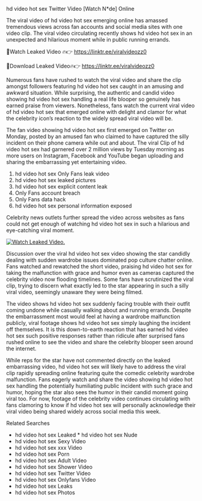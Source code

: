 ﻿hd video hot sex Twitter Video [Watch N*de] Online

The viral video of ﻿hd video hot sex emerging online has amassed tremendous views across fan accounts and social media sites with one video clip. The viral video circulating recently shows ﻿hd video hot sex in an unexpected and hilarious moment while in public running errands. 

🔴Watch Leaked Video 🔥👉  https://linktr.ee/viralvideozz0 

🔴Download Leaked Video🔥👉  https://linktr.ee/viralvideozz0 

Numerous fans have rushed to watch the viral video and share the clip amongst followers featuring ﻿hd video hot sex caught in an amusing and awkward situation. While surprising, the authentic and candid video showing ﻿hd video hot sex handling a real life blooper so genuinely has earned praise from viewers. Nonetheless, fans watch the current viral video of ﻿hd video hot sex that emerged online with delight and clamor for what the celebrity icon’s reaction to the widely spread viral video will be.

The fan video showing ﻿hd video hot sex first emerged on Twitter on Monday, posted by an amused fan who claimed to have captured the silly incident on their phone camera while out and about. The viral Clip of ﻿hd video hot sex had garnered over 2 million views by Tuesday morning as more users on Instagram, Facebook and YouTube began uploading and sharing the embarrassing yet entertaining video. 

1. ﻿hd video hot sex Only Fans leak video
2. ﻿hd video hot sex leaked pictures
3. ﻿hd video hot sex explicit content leak
4. Only Fans account breach
5. Only Fans data hack
6. ﻿hd video hot sex personal information exposed

Celebrity news outlets further spread the video across websites as fans could not get enough of watching ﻿hd video hot sex in such a hilarious and eye-catching viral moment. 

[![Watch Leaked Video.](https://miro.medium.com/v2/resize:fit:828/format:webp/1*cilzJN44JGOrTw9NJCrNHA.gif "Watch Leaked Video")](https://linktr.ee/viralvideozz0)

Discussion over the viral ﻿hd video hot sex video showing the star candidly dealing with sudden wardrobe issues dominated pop culture chatter online. Fans watched and rewatched the short video, praising ﻿hd video hot sex for taking the malfunction with grace and humor even as cameras captured the celebrity video now flooding timelines. Some fans have scrutinized the viral clip, trying to discern what exactly led to the star appearing in such a silly viral video, seemingly unaware they were being filmed.

The video shows ﻿hd video hot sex suddenly facing trouble with their outfit coming undone while casually walking about and running errands. Despite the embarrassment most would feel at having a wardrobe malfunction publicly, viral footage shows ﻿hd video hot sex simply laughing the incident off themselves. It is this down-to-earth reaction that has earned ﻿hd video hot sex such positive responses rather than ridicule after surprised fans rushed online to see the video and share the celebrity blooper seen around the internet.  

While reps for the star have not commented directly on the leaked embarrassing video, ﻿hd video hot sex will likely have to address the viral clip rapidly spreading online featuring quite the comedic celebrity wardrobe malfunction. Fans eagerly watch and share the video showing ﻿hd video hot sex handling the potentially humiliating public incident with such grace and humor, hoping the star also sees the humor in their candid moment going viral too. For now, footage of the celebrity video continues circulating with fans clamoring to know if ﻿hd video hot sex will personally acknowledge their viral video being shared widely across social media this week.

Related Searches
* ﻿hd video hot sex Leaked
﻿* hd video hot sex Nude
* ﻿hd video hot sex Sexy Video
* ﻿hd video hot sex xxx Video
* ﻿hd video hot sex Porn
* ﻿hd video hot sex Adult Video
* ﻿hd video hot sex Shower Video
* ﻿hd video hot sex Twitter Video
* ﻿hd video hot sex Onlyfans Video
* ﻿hd video hot sex Leaks
* ﻿hd video hot sex Photos